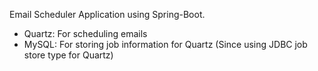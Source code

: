 Email Scheduler Application using Spring-Boot.

- Quartz: For scheduling emails
- MySQL: For storing job information for Quartz (Since using JDBC job store type for Quartz)
